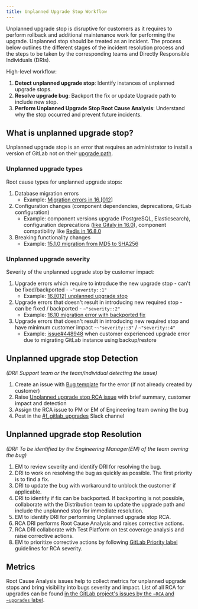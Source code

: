 ```yaml
---
title: Unplanned Upgrade Stop Workflow
---
```


Unplanned upgrade stop is disruptive for customers as it requires to perform rollback and additional maintenance work for performing the upgrade. Unplanned stop should be treated as an incident. The process below outlines the different stages of the incident resolution process and the steps to be taken by the corresponding teams and Directly Responsible Individuals (DRIs).

High-level workflow:

1. **Detect unplanned upgrade stop**: Identify instances of unplanned upgrade stops.
2. **Resolve upgrade bug**: Backport the fix or update Upgrade path to include new stop.
3. **Perform Unplanned Upgrade Stop Root Cause Analysis**: Understand why the stop occurred and prevent future incidents.

## What is unplanned upgrade stop?

Unplanned upgrade stop is an error that requires an administrator to install a version of GitLab not on their [upgrade path](https://docs.gitlab.com/ee/update/index.html#upgrade-paths).

### Unplanned upgrade types

Root cause types for unplanned upgrade stops:

1. Database migration errors
    - Example: [Migration errors in 16.[012]](https://gitlab.com/gitlab-org/gitlab/-/issues/423895)
1. Configuration changes (component dependencies, deprecations, GitLab configuration)
    - Example: component versions upgrade (PostgreSQL, Elasticsearch), configuration deprecations ([like Gitaly in 16.0](https://docs.gitlab.com/ee/update/versions/gitlab_16_changes.html#gitaly-configuration-structure-change)), component compatibility like [Redis in 16.8.0](https://docs.gitlab.com/ee/update/versions/gitlab_16_changes.html#1680)
1. Breaking functionality changes
    - Example: [15.1.0 migration from MD5 to SHA256](https://docs.gitlab.com/ee/update/versions/gitlab_15_changes.html#1510)

### Unplanned upgrade severity

Severity of the unplanned upgrade stop by customer impact:

1. Upgrade errors which require to introduce the new upgrade stop - can't be fixed/backported - `~"severity::1"`
   - Example: [16.[012] unplanned upgrade stop](https://gitlab.com/gitlab-org/gitlab/-/issues/423895)
2. Upgrade errors that doesn't result in introducing new required stop - can be fixed / backported - `~"severity::2"`
   - Example: [16.10 migration error with backported fix](https://gitlab.com/gitlab-org/gitlab/-/issues/451760)
3. Upgrade errors that doesn't result in introducing new required stop and have minimum customer impact -`~"severity::3"` / `~"severity::4"`
   - Example: [issue#448948](https://gitlab.com/gitlab-org/gitlab/-/issues/448948#note_1842489335) when customer experienced upgrade error due to migrating GitLab instance using backup/restore


## Unplanned upgrade stop Detection

_(DRI: Support team or the team/individual detecting the issue)_

1. Create an issue with [Bug template](https://gitlab.com/gitlab-org/gitlab/-/blob/master/.gitlab/issue_templates/Bug.md?ref_type=heads) for the error (if not already created by customer)
1. Raise [Unplanned upgrade stop RCA issue](https://gitlab.com/gitlab-org/gitlab/-/blob/master/.gitlab/issue_templates/rca_upgrade_stop.md) with brief summary, customer impact and detection
1. Assign the RCA issue to PM or EM of Engineering team owning the bug
1. Post in the [#f_gitlab_upgrades](https://gitlab.enterprise.slack.com/archives/C04FXB5CP08) Slack channel

## Unplanned upgrade stop Resolution

_(DRI: To be identified by the Engineering Manager(EM) of the team owning the bug)_

1. EM to review severity and identify DRI for resolving the bug.
1. DRI to work on resolving the bug as quickly as possible. The first priority is to find a fix.
1. DRI to update the bug with workaround to unblock the customer if applicable.
1. DRI to identify if fix can be backported. If backporting is not possible, collaborate with the Distribution team to update the upgrade path and include the unplanned stop for immediate resolution.
1. EM to identify DRI for performing Unplanned upgrade stop RCA.
1. RCA DRI performs Root Cause Analysis and raises corrective actions.
1. RCA DRI collaborate with Test Platform on test coverage analysis and raise corrective actions.
1. EM to prioritize corrective actions by following [GitLab Priority label](infrastructure/engineering-productivity/issue-triage/#priority) guidelines for RCA severity.


## Metrics

Root Cause Analysis issues help to collect metrics for unplanned upgrade stops
and bring visibility into bugs severity and impact. List of all RCA for upgrades can be found
[in the GitLab project's issues by the `~RCA` and `~upgrades` label](https://gitlab.com/gitlab-org/gitlab/-/issues/?sort=created_date&state=all&label_name%5B%5D=RCA&label_name%5B%5D=upgrades&first_page_size=20).
